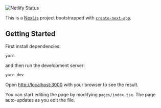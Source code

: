 ![Netlify Status](https://api.netlify.com/api/v1/badges/7aca3d3a-fdbd-452b-8b02-36a47a0efb0f/deploy-status)

This is a [Next.js](https://nextjs.org/) project bootstrapped with [`create-next-app`](https://github.com/vercel/next.js/tree/canary/packages/create-next-app).

## Getting Started

First install dependencies:

```bash
yarn
```

and then run the development server:

```bash
yarn dev
```

Open [http://localhost:3000](http://localhost:3000) with your browser to see the result.

You can start editing the page by modifying `pages/index.tsx`. The page auto-updates as you edit the file.
